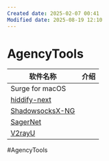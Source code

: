 ```yaml
---
Created date: 2025-02-07 00:41
Modified date: 2025-08-19 12:10
---
```

# AgencyTools

| 软件名称                                                              | 介绍  |
| ----------------------------------------------------------------- | --- |
| Surge for macOS                                                   |     |
| [hiddify-next](https://github.com/hiddify/hiddify-next)           |     |
| [ShadowsocksX-NG](https://github.com/shadowsocks/ShadowsocksX-NG) |     |
| [SagerNet](https://github.com/SagerNet/SagerNet)                  |     |
| [V2rayU](https://github.com/yanue/V2rayU)                         |     |

#AgencyTools